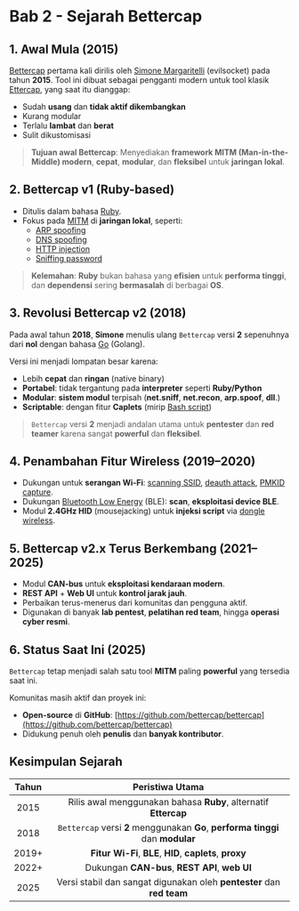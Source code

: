 # Bab 2 - Sejarah Bettercap

## 1. Awal Mula (2015)

[Bettercap](https://www.bettercap.org/) pertama kali dirilis oleh [Simone Margaritelli](https://github.com/evilsocket) (evilsocket) pada tahun **2015**. Tool ini dibuat sebagai pengganti modern untuk tool klasik [Ettercap](https://www.ettercap-project.org/), yang saat itu dianggap:
- Sudah **usang** dan **tidak aktif dikembangkan**
- Kurang modular
- Terlalu **lambat** dan **berat**
- Sulit dikustomisasi

> **Tujuan awal Bettercap**: Menyediakan **framework MITM (Man-in-the-Middle) modern**, **cepat**, **modular**, dan **fleksibel** untuk **jaringan lokal**.

## 2. Bettercap v1 (Ruby-based)

- Ditulis dalam bahasa [Ruby](https://id.wikipedia.org/wiki/Ruby_(bahasa_pemrograman)).
- Fokus pada [MITM](https://cyberhub.id/pengetahuan-dasar/apa-itu-mitm) di **jaringan lokal**, seperti:
  - [ARP spoofing](https://www.rackh.com/arp-spoofing-adalah/)
  - [DNS spoofing](https://www.asdf.id/dns-spoofing-cara-kerja-dan-pencegahannya/)
  - [HTTP injection](https://en.wikipedia.org/wiki/HTTP_header_injection)
  - [Sniffing password](https://cyberhub.id/pengetahuan-dasar/apa-itu-sniffing)

> **Kelemahan**: **Ruby** bukan bahasa yang **efisien** untuk **performa tinggi**, dan **dependensi** sering **bermasalah** di berbagai **OS**.

## 3. Revolusi Bettercap v2 (2018)

Pada awal tahun **2018**, **Simone** menulis ulang `Bettercap` versi **2** sepenuhnya dari **nol** dengan bahasa [Go](https://id.wikipedia.org/wiki/Go_(bahasa_pemrograman)) (Golang).

Versi ini menjadi lompatan besar karena:
- Lebih **cepat** dan **ringan** (native binary)
- **Portabel**: tidak tergantung pada **interpreter** seperti **Ruby/Python**
- **Modular**: **sistem modul** terpisah (**net.sniff**, **net.recon**, **arp.spoof**, **dll**.)
- **Scriptable**: dengan fitur **Caplets** (mirip [Bash script](https://www.codepolitan.com/blog/apa-itu-bash-script-pengertian-fungsi-dan-contoh-penggunaannya/))

> `Bettercap` versi **2** menjadi andalan utama untuk **pentester** dan **red teamer** karena sangat **powerful** dan **fleksibel**.

## 4. Penambahan Fitur Wireless (2019–2020)
- Dukungan untuk **serangan Wi-Fi**: [scanning SSID](https://digitalsolusigrup.co.id/ssid-adalah), [deauth attack](http://onnocenter.or.id/wiki/index.php/Kali_Linux:_WiFi_Deauth_Attack), [PMKID capture](https://www.nccgroup.com/us/research-blog/pmkid-attacks-debunking-the-80211r-myth/).
- Dukungan [Bluetooth Low Energy](https://alatuji.co.id/mengenal-teknologi-bluetooth-low-energy-ble-pada-data-logger/) (BLE): **scan**, **eksploitasi device BLE**.
- Modul **2.4GHz HID** (mousejacking) untuk **injeksi script** via [dongle wireless](https://rexus.id/blogs/tips/dongle).

## 5. Bettercap v2.x Terus Berkembang (2021–2025)
- Modul **CAN-bus** untuk **eksploitasi kendaraan modern**.
- **REST API** + **Web UI** untuk **kontrol jarak jauh**.
- Perbaikan terus-menerus dari komunitas dan pengguna aktif.
- Digunakan di banyak **lab pentest**, **pelatihan red team**, hingga **operasi cyber resmi**.

## 6. Status Saat Ini (2025)
`Bettercap` tetap menjadi salah satu tool **MITM** paling **powerful** yang tersedia saat ini.

Komunitas masih aktif dan proyek ini:
- **Open-source** di **GitHub**: [https://github.com/bettercap/bettercap](https://github.com/bettercap/bettercap)
- Didukung penuh oleh **penulis** dan **banyak kontributor**.

## Kesimpulan Sejarah

| Tahun	| Peristiwa Utama |
|:--:|:--:|
| 2015 | Rilis awal menggunakan bahasa **Ruby**, alternatif **Ettercap** |
| 2018 | `Bettercap` versi **2** menggunakan **Go**, **performa tinggi** dan **modular** |
| 2019+ | **Fitur Wi-Fi**, **BLE**, **HID**, **caplets**, **proxy** |
| 2022+ | Dukungan **CAN-bus**, **REST API**, **web UI** |
| 2025 | Versi stabil dan sangat digunakan oleh **pentester** dan **red team** |
